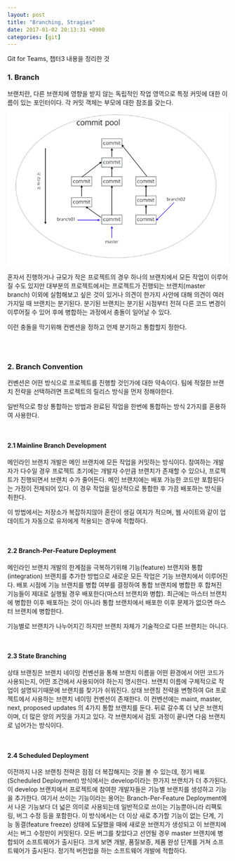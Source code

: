 ```yaml
---
layout: post
title: "Branching, Stragies"
date: 2017-01-02 20:13:31 +0900
categories: [git]
---
```


Git for Teams, 챕터3 내용을 정리한 것


### 1. Branch

브랜치란, 다른 브랜치에 영향을 받지 않는 독립적인 작업 영역으로 특정 커밋에 대한 이름이 있는 포인터이다.
각 커밋 객체는 부모에 대한 참조를 갖는다. 

![branch Image](https://raw.githubusercontent.com/lee-seul/lee-seul.github.com/master/static/img/_posts/2017-01-02-git-for-teams-branching-strategies_01.png)



혼자서 진행하거나 규모가 작은 프로젝트의 경우 하나의 브랜치에서 모든 작업이 이루어질 수도 있지만 대부분의 프로젝트에서는 
프로젝트가 진행되는 브랜치(master branch) 이외에 실험해보고 싶은 것이 있거나 의견이 한가지 사안에 대해 의견이 여러가지일 때 브랜치는 
분기된다. 분기된 브랜치는 분기된 시점부터 전혀 다른 코드 변경이 이루어질 수 있어 후에 병합하는 과정에서 충돌이 일어날 수 있다.

이런 충돌을 막기위해 컨벤션을 정하고 언제 분기하고 통합할지 정한다. 

<br/>
<br/>

### 2. Branch Convention

컨벤션은 어떤 방식으로 프로젝트를 진행할 것인가에 대한 약속이다. 팀에 적절한 브랜치 전략을 선택하려면
프로젝트의 릴리스 방식을 먼저 정해야한다. 

일반적으로 항상 통합하는 방법과 완료된 작업을 한번에 통합하는 방식 2가지를 혼용하여 사용한다.

<br/>

#### 2.1 Mainline Branch Development

메인라인 브랜치 개발은 메인 브랜치에 모든 작업을 커밋하는 방식이다. 참여하는 개발자가 다수일 경우 프로젝트 초기에는 개발자 수만큼 
브랜치가 존재할 수 있으나, 프로젝트가 진행되면서 브랜치 수가 줄어든다. 메인 브랜치에는 배포 가능한 코드만 포함된다는
가정이 전제되어 있다. 이 경우 작업을 일상적으로 통합한 후 가끔 배포하는 방식을 취한다. 

이 방법에서는 저장소가 복잡하지않아 혼란이 생길 여지가 적으며, 웹 사이트와 같이 업데이트가 자동으로 유저에게 적용되는
경우에 적합하다. 

<br/>

#### 2.2 Branch-Per-Feature Deployment

메인라인 브랜치 개발의 한계점을 극복하기위해 기능(feature) 브랜치와 통합(integration) 브랜치를 추가한 방법으로
새로운 모든 작업은 기능 브랜치에서 이루어진다. 배포 시점에 기능 브랜치를 병합 여부를 결정하여 통합 브랜치에 병합한 후
합쳐진 기능들이 제대로 실행될 경우 배포한다(마스터 브랜치와 병합). 최근에는 마스터 브랜치에 병합한 이후 배포하는 것이
아니라 통합 브랜치에서 배포한 이후 문제가 없으면 마스터 브랜치에 병합한다.

기능별로 브랜치가 나누어지긴 하지만 브랜치 자체가 기술적으로 다른 브랜치는 아니다.

<br/>

#### 2.3 State Branching

상태 브랜칭은 브랜치 네이밍 컨벤션을 통해 브랜치 이름을 어떤 환경에서 어떤 코드가 사용되는지, 어떤 조건에서 사용되어야 하는지
명시한다. 브랜치 이름에 구체적으로 작업이 설명되기때문에 브랜치를 찾기가 쉬워진다. 상태 브랜칭 전략을 변형하여
Git 프로젝트에서 사용하는 브랜치 네이밍 컨벤션이 존재한다. 이 컨벤션에는 maint, master, next, proposed updates
의 4가지 통합 브랜치를 둔다. 뒤로 갈수록 더 낮은 브랜치이며, 더 많은 양의 커밋을 가지고 있다. 각 브랜치에서 검토 과정이 끝나면
다음 브랜치로 넘어가는 방식이다.


<br/>

#### 2.4 Scheduled Deployment

이전까지 나온 브랜칭 전략은 점점 더 복잡해지는 것을 볼 수 있는데, 정기 배포(Scheduled Deployment) 방식에서는
develop이라는 한가지 브랜치가 더 추가된다. 이 develop 브랜치에서 프로젝트에 참여한 개발자들은 기능별 브랜치를 생성하고 기능을 
추가한다. 여기서 쓰이는 기능이라는 용어는 Branch-Per-Feature Deployment에서 나온 기능보다 더 넓은 의미로 사용되는데
일반적으로 쓰이는 기능뿐아니라 리팩토링, 버그 수정 등을 포함한다. 이 방식에서는 더 이상 새로 추가할 기능이 없는 단계,
기능 동결(feature freeze) 상태에 도달했을 때에 새로운 브랜치가 생성되고 이 브랜치에서는 버그 수정만이 커밋된다.
모든 버그를 찾았다고 선언될 경우 master 브랜치에 병합되어 소프트웨어가 출시된다. 크게 보면 개발, 품질보증, 제품 완성 단계를 거쳐 
소프트웨어가 출시된다. 정기적 버전업을 하는 소프트웨어 개발에 적합하다. 

<br/>
<br/>



